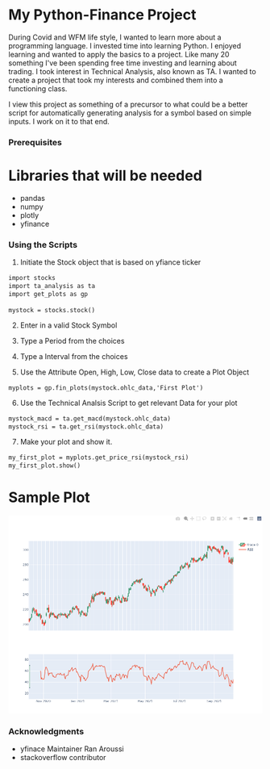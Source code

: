 # My Python-Finance Project

During Covid and WFM life style, I wanted to learn more about a programming language. I invested time into learning Python. I enjoyed learning and wanted to apply the basics to a project. Like many 20 something I've been spending free time investing and learning about trading. I took interest in Technical Analysis, also known as TA. I wanted to create a project that took my interests and combined them into a functioning class.

I view this project as something of a precursor to what could be a better script for automatically generating analysis for a symbol based on simple inputs. I work on it to that end. 


### Prerequisites

# Libraries that will be needed

- pandas 
- numpy
- plotly
- yfinance


### Using the Scripts

1. Initiate the Stock object that is based on yfiance ticker

```
import stocks
import ta_analysis as ta
import get_plots as gp

mystock = stocks.stock()
```

2. Enter in a valid Stock Symbol

3. Type a Period from the choices

4. Type a Interval from the choices

5. Use the Attribute Open, High, Low, Close data to create a Plot Object
```
myplots = gp.fin_plots(mystock.ohlc_data,'First Plot')
```
6. Use the Technical Analsis Script to get relevant Data for your plot
```
mystock_macd = ta.get_macd(mystock.ohlc_data)
mystock_rsi = ta.get_rsi(mystock.ohlc_data)
```
7. Make your plot and show it.
```
my_first_plot = myplots.get_price_rsi(mystock_rsi)
my_first_plot.show()
```

# Sample Plot

![This is an image](https://github.com/sheehanm4/myFinanceProject/blob/dc9da5c0817f1ffc4a2f7529063af541ff7b6a95/sample.png)


### Acknowledgments

* yfinace Maintainer Ran Aroussi
* stackoverflow contributor 

